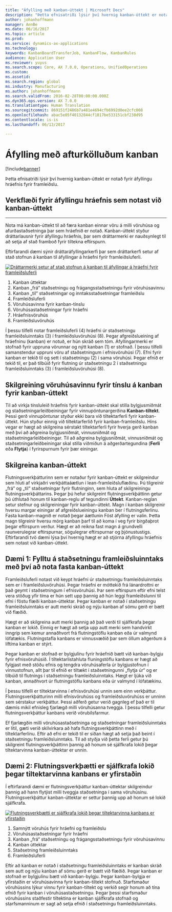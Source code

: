 ```yaml
---
title: "Áfylling með kanban-úttekt | Microsoft Docs"
description: "Þetta efnisatriði lýsir því hvernig kanban-úttekt er notað fyrir áfyllingu hráefnis fyrir framleiðslu."
author: johanhoffmann
manager: AnnBe
ms.date: 06/16/2017
ms.topic: article
ms.prod: 
ms.service: dynamics-ax-applications
ms.technology: 
keywords: KanbanBoardTransferJob, KanbanFlow, KanbanRules
audience: Application User
ms.reviewer: yuyus
ms.search.scope: Core, AX 7.0.0, Operations, UnifiedOperations
ms.custom: 
ms.assetid: 
ms.search.region: global
ms.industry: Manufacturing
ms.author: johanhoffmann
ms.search.validFrom: 2016-02-28T00:00:00.000Z
ms.dyn365.ops.version: AX 7.0.0
ms.translationtype: Human Translation
ms.sourcegitcommit: 869151f2486b7a481e4694cfb6992d0ee2cfc008
ms.openlocfilehash: abac5e05f40132844cf1817be533151cbf238d95
ms.contentlocale: is-is
ms.lasthandoff: 06/13/2017

---
```


# <a name="replenishment-with-withdrawal-kanbans"></a>Áfylling með afturkölluðum kanban

[!include[banner](../includes/banner.md)]


Þetta efnisatriði lýsir því hvernig kanban-úttekt er notað fyrir áfyllingu hráefnis fyrir framleiðslu.

## <a name="workflow-for-material-replenishment-that-uses-the-withdrawal-kanban"></a>Verkflæði fyrir áfyllingu hráefnis sem notast við kanban-úttekt
-------------------------------------------------------------------

Nota má kanban-úttekt til að færa kanban einnar vöru á milli vöruhúsa og afurðastaðsetninga þar sem hráefnið er notað. Kanban-úttekt styður dráttarlausnir fyrir áfyllingu hráefnis, þar sem dráttarmerki er nauðsynlegt til að setja af stað framboð fyrir tiltekna eftirspurn. 

Eftirfarandi dæmi sýnir dráttaráfyllingarkerfi þar sem dráttarkerfi setur af stað stofnun á kanban til áfyllingar á hráefni fyrir framleiðsluferli. 

[![Dráttarmerki setur af stað stofnun á kanban til áfyllingar á hráefni fyrir framleiðsluferli](./media/material-replenishment-with-withdrawal-kanban.png)](./media/material-replenishment-with-withdrawal-kanban.png)

1.  Kanban úttektar
2.  Kanban „frá“ staðsetningu og frágangsstaðsetningu fyrir vöruhúsavinnu
3.  Kanban „til“ staðsetningar og inntaksstaðsetningar framleiðslu
4.  Framleiðsluferli
5.  Vöruhúsavinna fyrir kanban-tínslu
6.  Vöruhúsastaðsetningar fyrir hráefni
7.  Hráefnisvöruhús
8.  Framleiðsluvöruhús

Í þessu tilfelli notar framleiðsluferli (4) hráefni úr staðsetningu framleiðsluinntaks (3) í framleiðsluvöruhúsi (8). Þegar afgreiðslueining af hráefninu (kanban) er notuð, er hún skráð sem tóm. Áfyllingarmerki er stofnað fyrir uppruna vörunnar og nýtt kanban (1) er stofnað. Í þessu tilfelli samanstendur uppruni vöru af staðsetningum í efnisvöruhúsi (7). Efni fyrir kanban er tekið til og sett í staðsetningu (2) í sama vöruhúsi. Þegar efnið er tekið til, er það tilbúið fyrir flutning úr staðsetningu 2 í staðsetningu framleiðsluinntaks (3) í framleiðsluvöruhúsi (8).

## <a name="configure-warehouse-work-for-kanban-picking-for-the-withdrawal-kanban"></a>Skilgreining vöruhúsavinnu fyrir tínslu á kanban fyrir kanban-úttekt

Til að virkja tínsluleið hráefnis fyrir kanban-úttekt skal stilla bylgjusmiðmát og staðsetningarleiðbeiningar fyrir vinnupöntunargerðina **Kanban-tiltekt**. Þessi gerð vinnupöntunar styður ekki bara við tiltektarferli fyrir kanban-úttekt. Hún styður einnig við tiltektarferlið fyrir kanban-framleiðslu. Hins vegar er hægt að skilgreina sérstakt tiltektarferli fyrir hverja gerð kanban með því að aðgreina bylgjusniðmát, vinnusniðmát og staðsetningarleiðbeiningar. Til að aðgreina bylgjusniðmát, vinnusniðmát og staðsetningarleiðbeiningar skal stilla viðmiðun á aðgerðartegundina (**Ferli** eða **Flytja**) í fyrirspurnum fyrir þær einingar.

## <a name="configure-the-withdrawal-kanban"></a>Skilgreina kanban-úttekt

Flutningsverkþátturinn sem er notaður fyrir kanban-úttekt er skilgreindur sem hluti af virkjaðri verkþáttaáætlun í lean-framleiðsluflæðinu. Þú tilgreinir „frá“ og „til“ staðsetningar fyrir flutninginn, sem hluta af skilgreiningu flutningsverkþáttarins. Þegar þú hefur skilgreint flutningsverkþáttinn getur þú úthlutað honum til kanban-reglu af tegundinni **Úttekt**. Kanban-reglan setur stefnur og skilgreiningar fyrir kanban-úttekt. Magn í kanban skilgreinir hversu margar einingar af afgreiðslueiningu kanban ber í flutningsferlinu. Fasta kanban-magnið er notað þegar áætlunin Föst áfylling er valin. Þetta magn tilgreinir hversu mörg kanban þarf til að koma í veg fyrir birgðaþrot þegar eftirspurn verður. Hægt er að reikna fast magn á grundvelli raunverulegrar eftirspurnar, sögulegrar eftirspurnar og þjónustustigs. Eftirfarandi tvö dæmi lýsa því hvernig hægt er að stjórna áfyllingu hráefnis sem notast við kanban-úttekt.

## <a name="scenario-1-replenish-a-production-input-location-by-using-a-fixed-withdrawal-kanban"></a>Dæmi 1: Fylltu á staðsetningu framleiðsluinntaks með því að nota fasta kanban-úttekt

Framleiðsluferli notast við keypt hráefni úr staðsetningu framleiðsluinntaks sem er í framleiðsluvöruhúsi. Þegar hráefni er móttekið frá lánardrottni er það geymt í staðsetningum í efnisvöruhúsi. Þar sem eftirspurn eftir efni telst vera stöðug yfir tíma er hún sett upp þannig að hún leggi framleiðslunni til efni í föstu flæði kanban-úttektar. Þegar kanban er notað í staðsetningu framleiðsluinntaks er autt merki skráð og nýju kanban af sömu gerð er bætt við flæðið. 

Hægt er að skilgreina autt merki þannig að það verði til sjálfkrafa þegar kanban er lokið. Einnig er hægt að setja upp autt merki sem handvirkt inngrip sem kemur annaðhvort frá flutningstöflu kanban eða úr valmynd lófatækis. Flutningstafla kanbans er vinnusvæðið þar sem öllum aðgerðum á líftíma kanban er stýrt. 

Þegar kanban er stofnað er bylgjulínu fyrir hráefnið bætt við kanban-bylgju fyrir efnisvöruhúsið. Í tiltektarlistahluta fluningstöflu kanbans er hægt að fylgjast með stöðu efnis og tengdra vöruhúsaferla úr bylgjustofnun í vinnustofnun, allt þar til efnið er tiltækt í staðsetningunni „flytja úr“ og er tilbúið til flutnings í staðsetningu framleiðsluinntaks. Hægt er ljúka við kanban, annaðhvort úr flutningstöflu kanbans eða úr valmynd í lófatækinu. 

Í þessu tilfelli er tiltektarvinna í efnisvöruhúsi unnin sem einn verkþáttur. Flutningsverkþátturinn milli efnisvöruhúss og framleiðsluvöruhúss er unninn sem sérstakur verkþáttur. Þessi aðferð getur verið gagnleg ef það er til dæmis mikil efnisleg fjarlægð milli vöruhúsanna tveggja. Í þessu tilfelli getur flutningsverkþáttur kanbans verið vörubílsfarmur. 

Ef fjarlægðin milli vöruhúsastaðsetninga og staðsetningar framleiðsluinntaks er lítil, gæti verið skilvirkara að hafa flutningsverkþáttinn með í tiltektarferlinu. Eftir að efni er tekið til er síðan hægt að setja það beint í staðsetningu framleiðsluinntaks. Til að styðja við þetta ferli getur þú skilgreint flutningsverkþáttinn þannig að honum sé sjálfkrafa lokið þegar tiltektarvinna kanban-úttektar er unnin.

## <a name="scenario-2-automatically-complete-the-transfer-activity-when-kanban-picking-work-is-processed"></a>Dæmi 2: Flutningsverkþætti er sjálfkrafa lokið þegar tiltektarvinna kanbans er yfirstaðin

Í eftirfarandi dæmi er flutningsverkþáttur kanban-úttektar skilgreindur þannig að hann flytjist milli tveggja staðsetninga í sama vöruhúsinu. Flutningsverkþáttur kanban-úttektar er settur þannig upp að honum sé lokið sjálfkrafa. 

[![Flutningsverkþætti er sjálfkrafa lokið þegar tiltektarvinna kanbans er yfirstaðin](./media/transfer-activities-when-processing-kanban-picking.png)](./media/transfer-activities-when-processing-kanban-picking.png)

1.  Samnýtt vöruhús fyrir hráefni og framleiðslu
2.  Vöruhúsastaðsetningar fyrir hráefni
3.  Kanban „frá“ staðsetningu og frágangsstaðsetningu fyrir vöruhúsavinnu
4.  Kanban úttektar
5.  Staðsetning framleiðsluinntaks
6.  Framleiðsluferli

Eftir að kanban er notað í staðsetningu framleiðsluinntaks er kanban skráð sem autt og nýju kanban af sömu gerð er bætt við flæðið. Þegar kanban er stofnað er bylgjulínu bætt við kanban-bylgju. Þegar kanban-bylgja er yfirstaðin er vöruhúsavinna fyrir kanban-tiltekt stofnuð. Starfsmaður vöruhússins lýkur vinnu fyrir kanban-tiltekt og verkið segir honum að tína efnið fyrir kanban í vöruhúsastaðsetningu. Þegar þessi starfsmaður vöruhússins staðfestir tiltektina er kanban sjálfkrafa stofnað og starfsmanninum er sagt að setja efnið í staðsetningu framleiðsluinntaks.


